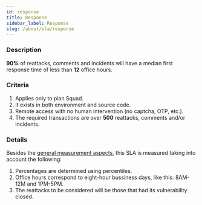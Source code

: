 ```yaml
---
id: response
title: Response
sidebar_label: Response
slug: /about/sla/response
---
```


### Description

**90%** of reattacks,
comments and incidents
will have a median first response time
of less than **12** office hours.

### Criteria

1. Applies only
  to plan Squad.
1. It exists
  in both environment
  and source code.
1. Remote access
  with no human intervention
  (no captcha, OTP, etc.).
1. The required transactions are
  over **500** reattacks,
  comments
  and/or incidents.

### Details

Besides the
[general measurement aspects](/about/sla/introduction#details),
this SLA is measured
taking into account
the following:

1. Percentages are determined
  using percentiles.
1. Office hours correspond to
  eight-hour bussiness days,
  like this:
  8AM-12M and 1PM-5PM.
1. The reattacks to be considered
  will be those that had
  its vulnerability closed.
